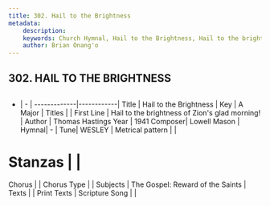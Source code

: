 ```yaml
---
title: 302. Hail to the Brightness
metadata:
    description: 
    keywords: Church Hymnal, Hail to the Brightness, Hail to the brightness of Zion&#039;s glad morning!, 
    author: Brian Onang'o
---
```



## 302. HAIL TO THE BRIGHTNESS

```txt

```

- |   -  |
-------------|------------|
Title | Hail to the Brightness |
Key | A Major |
Titles |  |
First Line | Hail to the brightness of Zion&#039;s glad morning! |
Author | Thomas Hastings
Year | 1941
Composer| Lowell Mason |
Hymnal|  - |
Tune| WESLEY |
Metrical pattern | |
# Stanzas |  |
Chorus |  |
Chorus Type |  |
Subjects | The Gospel: Reward of the Saints |
Texts |  |
Print Texts | 
Scripture Song |  |
  

